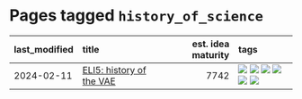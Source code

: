 # Pages tagged `history_of_science`

|last_modified|title|est. idea maturity|tags
|:---|:---|---:|:---|
|2024-02-11|[ELI5: history of the VAE](../ufldl_history.md)|7742|[![](https://img.shields.io/badge/tag-education-1eefac)](../tags/education.md) [![](https://img.shields.io/badge/tag-feature_learning-3f9741)](../tags/feature_learning.md) [![](https://img.shields.io/badge/tag-history-c6963e)](../tags/history.md) [![](https://img.shields.io/badge/tag-history_of_science-6013c8)](../tags/history_of_science.md) [![](https://img.shields.io/badge/tag-publication-c4fb38)](../tags/publication.md) [![](https://img.shields.io/badge/tag-vae-e3be61)](../tags/vae.md)|